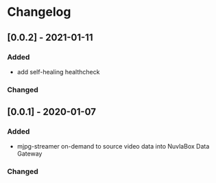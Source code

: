 # Changelog
## [0.0.2] - 2021-01-11
### Added 
 - add self-healing healthcheck
### Changed
## [0.0.1] - 2020-01-07
### Added 
- mjpg-streamer on-demand to source video data into NuvlaBox Data Gateway
### Changed


